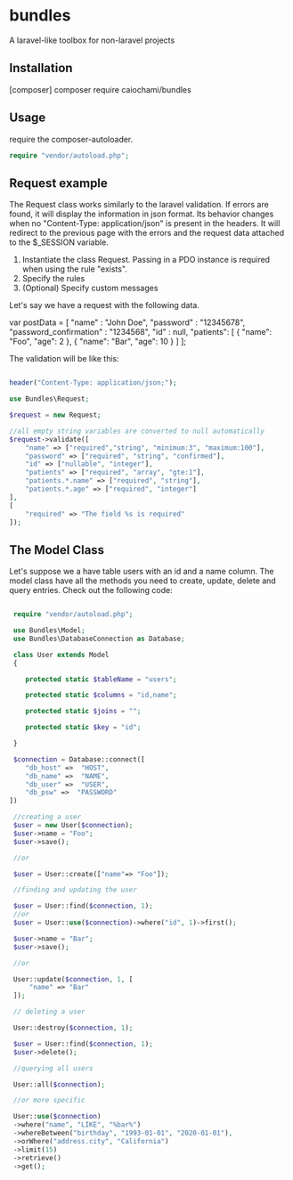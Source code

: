 # bundles

A laravel-like toolbox for non-laravel projects

## Installation

[composer] composer require caiochami/bundles

## Usage

require the composer-autoloader.

```php
require "vendor/autoload.php";
```

## Request example

The Request class works similarly to the laravel validation.
If errors are found, it will display the information in json format.
Its behavior changes when no "Content-Type: application/json" is present in the headers. It will redirect to the previous page with the errors and the request data attached to the \$\_SESSION variable.

1. Instantiate the class Request. Passing in a PDO instance is required when using the rule "exists".
2. Specify the rules
3. (Optional) Specify custom messages

Let's say we have a request with the following data.

var postData = [
    "name" : "John Doe",
    "password" : "12345678",
    "password_confirmation" : "1234568",
    "id" : null,
    "patients": [
        {
            "name": "Foo",
            "age": 2
        },
        {
            "name": "Bar",
            "age": 10
        }
    ]
];

The validation will be like this:

```php

header("Content-Type: application/json;");

use Bundles\Request;

$request = new Request;

//all empty string variables are converted to null automatically
$request->validate([
    "name" => ["required","string", "minimum:3", "maximum:100"],
    "password" => ["required", "string", "confirmed"],
    "id" => ["nullable", "integer"],
    "patients" => ["required", "array", "gte:1"],
    "patients.*.name" => ["required", "string"],
    "patients.*.age" => ["required", "integer"]
],
[
    "required" => "The field %s is required"
]);

```

## The Model Class

Let's suppose we a have table users with an id and a name column.
The model class have all the methods you need to create, update, delete and query entries.
Check out the following code:

```php

 require "vendor/autoload.php";

 use Bundles\Model;
 use Bundles\DatabaseConnection as Database;

 class User extends Model
 {

    protected static $tableName = "users";

    protected static $columns = "id,name";

    protected static $joins = "";

    protected static $key = "id";

 }

 $connection = Database::connect([
    "db_host" =>  "HOST",
    "db_name" =>  "NAME",
    "db_user" =>  "USER",
    "db_psw" =>  "PASSWORD"
])

 //creating a user
 $user = new User($connection);
 $user->name = "Foo";
 $user->save();

 //or

 $user = User::create(["name"=> "Foo"]);

 //finding and updating the user

 $user = User::find($connection, 1); 
 //or 
 $user = User::use($connection)->where("id", 1)->first();

 $user->name = "Bar";
 $user->save();

 //or

 User::update($connection, 1, [
     "name" => "Bar"
 ]);

 // deleting a user

 User::destroy($connection, 1);

 $user = User::find($connection, 1);
 $user->delete();

 //querying all users

 User::all($connection);

 //or more specific

 User::use($connection)
 ->where("name", "LIKE", "%bar%")
 ->whereBetween("birthday", "1993-01-01", "2020-01-01"),
 ->orWhere("address.city", "California")
 ->limit(15)
 ->retrieve()
 ->get();
 

```
